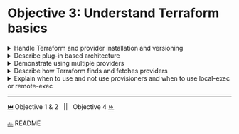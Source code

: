 # Objective 3: Understand Terraform basics

<details><summary>	Handle Terraform and provider installation and versioning</summary>

<p>

- [HashiCorp Terraform Tutorial](https://learn.hashicorp.com/terraform?track=getting-started#getting-started)
- This tutorial goes through the process of installing Terraform and provider installation and versioning
</p>

---

<details><summary>Providers</summary>

- The primary construct of the Terraform language are `resources`, the `behaviors` of resources rely on the resource `types`, resource types are defined by `providers`.
- Providers have a set of resource types that defines which arguments are accepted, what attributes it exports, and how changes are applied to APIs.
- Providers require their own configuration for regions, authentication etc.
- **Configuration**

  - providers are configured with a provider block:

    ```BASH
        provider "google" {
        project = "acme-app"
        region  = "us-central1"
        }

    #The google provider is assumed to be the provider for the resource type named google_compute_instance
    ```

  - configuration arguments like project and region are evaluated in order
  - 2 meta-arguments available for provider blocks:
    - <code>version - to specify a version </code> and
    - <code>alias - to use same provider with different config for different resources</code>
  - provider blocks are not required if not explicitly configured Tf uses an empty default config when a resource from the provider is added

- **Initialization**
  - when a new provider is added to configuration Tf has to initialize the provider before it can be used
  - <code>terraform init</code> downloads and initializes any providers
  - only installs to current working directory, other directories can have other versions installed
- **Versions**

  - versions should be configured in production to avoid breaking changes
  - the <code>required_providers</code> block should be used in the Tf block:
    ```BASH
      terraform {
         required_providers {
         aws = "~> 1.0"
              }
        }
    ```
  - When terraform init is re-run with providers already installed, it will use an already-installed provider that meets the constraints in preference to downloading a new version
  - to upgrade all modules run <code>terraform init -upgrade</code>

- **Multiple Provider Instances**

  - we can have multiple configs for the same provider by using the alias meta-argument to allow for multiple regions per provider, targeting multiple Docker hosts, etc.

    ```BASH
     # The default provider configuration
       provider "aws" {
        region = "us-east-1"
       }

     # Additional provider configuration for west coast region
       provider "aws" {
           alias  = "west"
           region = "us-west-2"
       }
    ```

- **Third Party Plugins**
  - anyone can develop and distribute 3rd party Tf provers
  - need to be manually downloaded because they are not supported by terraform init
  - download must go in the user plugin directory - Windows: %APPDATA%\terraform.d\plugins | Others: ~/.terraform.d/plugins
- **Plugin Cache**

  - terraform init downloads plugins into a subdirectory of the working directory so each working dir is self contained. This means with more than one configuration with the same provider has a separate copy of the plugin for each config
  - plugins can be large so this isn't performant - Tf allows for a shared local directory for plugin cache. This has to be manually created in the CLI Configuration File.

    ```BASH
    # (Note that the CLI configuration file is _not_ the same as the .tf files
    #  used to configure infrastructure.)

     plugin_cache_dir = "$HOME/.terraform.d/plugin-cache"
    ```

</details>
<details><summary>Terraform Settings</summary>

- **Terraform Block Syntax**
  - only constant values can be used
    ```BASH
     terraform {
     # ...
     }
    ```
- **Configuring a Terraform Backend**
  - this determines how state is stored, how operations are performed, remote back-ends for teams etc.
    ```BASH
    terraform {
        backend "s3" {
        # (backend-specific settings...)
        }
    }
    ```
- **Specifying a Required Terraform Version**
- **Specifying Required Provider Versions**
- **Experimental Language Features**

</details>

---

</details>

<details><summary>Describe plug-in based architecture</summary>

- Terraform is build on plug-in based architecture. Providers and provisioners used in configuration are plugins (AWS, Heroku). Anyone can create a new plugin. [Build Infrastructure– Initialization](/https://learn.hashicorp.com/terraform/getting-started/build#initialization)

</details>

<details><summary>Demonstrate using multiple providers</summary>

- [Build Infrastructure– Providers](/https://learn.hashicorp.com/terraform/getting-started/build#providers)

</details>
</details>

<details><summary>Describe how Terraform finds and fetches providers</summary>

- Resource types are defined by providers
- Provider configuration is created with a provider block, the provider name is the name in the block header
- When a new provider is added Terraform has to initialize it before its used with the `terraform init` command. This downloads and installs the providers plugin

</details>

<details><summary>Explain when to use and not use provisioners and when to use local-exec or remote-exec</summary>

- Provisioners - provisioners are used to model specific actions on the local machine or on a remote machine to prepare infrastructure objects
- Provisioners are there if needed but they add complexity and uncertainty (should only be used as a last result)
- Provisioners should be used if no other option will work.
- Use cases:
  - Passing data into virtual machines and other compute resources
  - running config management software
- local-exec - invokes a local executable after the resource is created. Invokes a process on the machine not on the resource.
- remote-exec - invokes a script on a remote resource after it is created.

</details>

---

[⏮️](/Objective%201%20&%202/Iac.md) Objective 1 & 2 &nbsp; || &nbsp; Objective 4 [⏩](/Objective%204/terraform-cli.md)

[🔙](/README.md) README
